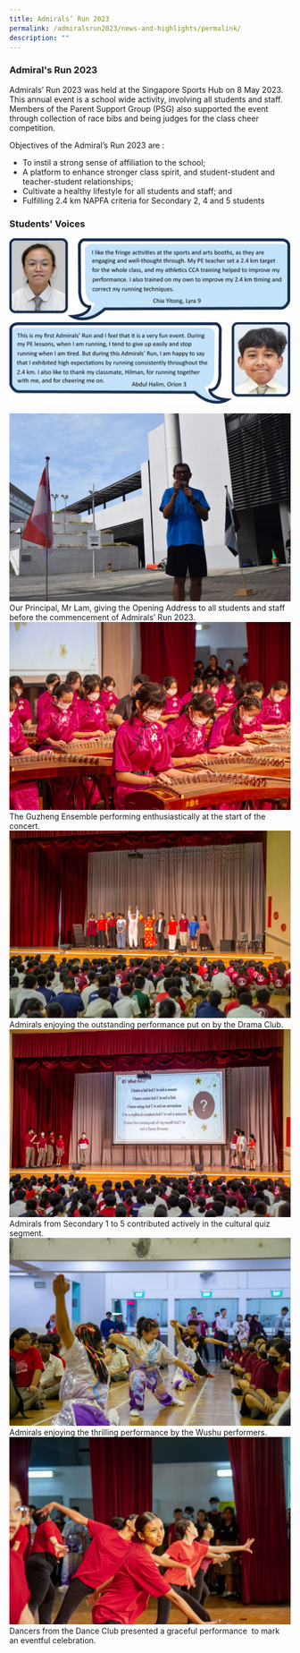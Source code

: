 ```yaml
---
title: Admirals’ Run 2023
permalink: /admiralsrun2023/news-and-highlights/permalink/
description: ""
---
```

### Admiral's Run 2023

Admirals’ Run 2023 was held at the Singapore Sports Hub on 8 May 2023. This annual event is a school wide activity, involving all students and staff. Members of the Parent Support Group (PSG) also supported the event through collection of race bibs and being judges for the class cheer competition. 

Objectives of the Admiral’s Run 2023 are :
* To instil a strong sense of affiliation to the school;
* A platform to enhance stronger class spirit, and student-student and teacher-student relationships;
* Cultivate a healthy lifestyle for all students and staff; and
* Fulfilling 2.4 km NAPFA criteria for Secondary 2, 4 and 5 students

### Students' Voices
![](/images/2023/Admiralsrun2023/one_student_01.jpg)
![](/images/2023/Admiralsrun2023/one_student_02.jpg)

![](/images/2023/Admiralsrun2023/ar_001.jpg)
Our Principal, Mr Lam, giving the Opening Address to all students and staff before the commencement of Admirals’ Run 2023.
![](/images/2023cny2.jpg)
The Guzheng Ensemble performing enthusiastically at the start of the concert.
![](/images/2023cny3.jpg)
Admirals enjoying the outstanding performance put on by the Drama Club.
![](/images/2023cny4.jpg)
Admirals from Secondary 1 to 5 contributed actively in the cultural quiz segment.
![](/images/2023cny5.jpg)
Admirals enjoying the thrilling performance by the Wushu performers.
![](/images/2023cny6.jpg)
Dancers from the Dance Club presented a graceful performance  to mark an eventful celebration.